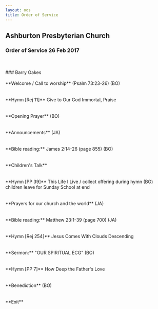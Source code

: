 ```yaml
---
layout: oos
title: Order of Service
---
```

## Ashburton Presbyterian Church

### Order of Service 26 Feb 2017
<br>
<br>
### Barry Oakes

<br>
<br>
**Welcome / Call to worship**  (Psalm 73:23-26) (BO)
<br>
<br>
<br>
**Hymn [Rej 11]** Give to Our God Immortal, Praise
<br>
<br>
<br>
**Opening Prayer** (BO)
<br>
<br>
<br>
**Announcements** (JA) 
<br>
<br>
<br>
**Bible reading:** James 2:14-26 (page 855)  (BO)
<br>
<br>
<br>
**Children's Talk**
<br>
<br>
<br>
**Hymn [PP 39]** This Life I Live / collect offering during hymn  (BO) 
children leave for Sunday School at end
<br>
<br>
<br>
**Prayers for our church and the world** (JA)
<br>
<br>
<br>
**Bible reading:** Matthew 23:1-39 (page 700)  (JA)
<br>
<br>
<br>
**Hymn [Rej 254]** Jesus Comes With Clouds Descending
<br>
<br>
<br>
**Sermon:** "OUR SPIRITUAL ECG"  (BO) 
<br>
<br>
<br>
**Hymn [PP 7]** How Deep the Father's Love
<br>
<br>
<br>
**Benediction** (BO)
<br>
<br>
<br>
**Exit**


